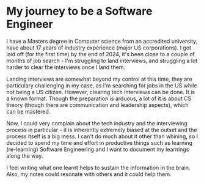 # My journey to be a Software Engineer

I have a Masters degree in Computer science from an accredited university, have about 17 years of industry experience (major US corporations). I got laid off (for the first time) by the end of 2024, it's been close to a couple of months of job search - I'm struggling to land interviews, and struggling a lot harder to clear the interviews once I land them. 

Landing interviews are somewhat beyond my control at this time, they are particulary challenging in my case, as I'm searching for jobs in the US while not being a US citizen. However, clearing tech interviews can be done. It is a known format. Though the preparation is arduous, a lot of it is about CS theory (though there are communication and leadership aspects), which can be mastered. 

Now, I could very complain about the tech industry and the interviewing process in particular - it is inherently extremely biased at the outset and the process itself is a big mess. I can't do much about it other than whining, so I decided to spend my time and effort in productive things such as learning (re-learning) Software Engineering and I want to document my learnings along the way.

I feel writing what one learnt helps to sustain the information in the brain.
Also, my notes could resonate with others and it could help them.



